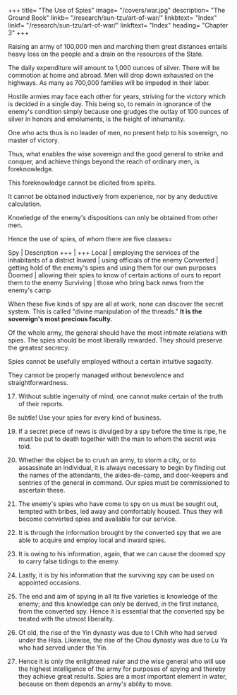+++
title=  "The Use of Spies"
image=  "/covers/war.jpg"
description=  "The Ground Book"
linkb=  "/research/sun-tzu/art-of-war/"
linkbtext=  "Index"
linkf=  "/research/sun-tzu/art-of-war/"
linkftext=  "Index"
heading=  "Chapter 3"
+++

Raising an army of 100,000 men and marching them great distances entails heavy loss on the people and a drain on the resources of the State. 

The daily expenditure will amount to 1,000 ounces of silver. There will be commotion at home and abroad. Men will drop down exhausted on the highways. As many as 700,000 families will be impeded in their labor.

Hostile armies may face each other for years, striving for the victory which is decided in a single day. This being so, to remain in ignorance of the enemy's condition simply because one grudges the outlay of 100 ounces of silver in honors and emoluments, is the height of inhumanity.

One who acts thus is no leader of men, no present help to his sovereign, no master of victory.

Thus, what enables the wise sovereign and the good general to strike and conquer, and achieve things beyond the reach of ordinary men, is foreknowledge.

This foreknowledge cannot be elicited from spirits. 

It cannot be obtained inductively from experience, nor by any deductive calculation.

Knowledge of the enemy's dispositions can only be obtained from other men.

Hence the use of spies, of whom there are five classes= 

Spy | Description
+++ | +++ 
Local | employing the services of the inhabitants of a district
Inward | using officials of the enemy
Converted | getting hold of the enemy's spies and using them for our own purposes
Doomed | allowing their spies to know of certain actions of ours to report them to the enemy
Surviving | those who bring back news from the enemy's camp

When these five kinds of spy are all at work, none can discover the secret system. This is called "divine manipulation of the threads." **It is the sovereign's most precious faculty.**

Of the whole army, the general should have the most intimate relations with spies. The spies should be most liberally rewarded. They should preserve the greatest secrecy. 

Spies cannot be usefully employed without a certain intuitive sagacity.

They cannot be properly managed without benevolence and straightforwardness.

17. Without subtle ingenuity of mind, one cannot make certain of the truth of their reports.

Be subtle! Use your spies for every kind of business.

19. If a secret piece of news is divulged by a spy before the time is ripe, he must be put to death together with the man to whom the secret was told.

20. Whether the object be to crush an army, to storm a city, or to assassinate an individual, it is always necessary to begin by finding out the names of the attendants, the aides-de-camp, and door-keepers and sentries of the general in command. Our spies must be commissioned to ascertain these.

21. The enemy's spies who have come to spy on us must be sought out, tempted with bribes, led away and comfortably housed. Thus they will become converted spies and available for our service.

22. It is through the information brought by the converted spy that we are able to acquire and employ local and inward spies.

23. It is owing to his information, again, that we can cause the doomed spy to carry false tidings to the enemy.

24. Lastly, it is by his information that the surviving spy can be used on appointed occasions.

25. The end and aim of spying in all its five varieties is knowledge of the enemy; and this knowledge can only be derived, in the first instance, from the converted spy. Hence it is essential that the converted spy be treated with the utmost liberality.

26. Of old, the rise of the Yin dynasty was due to I Chih who had served under the Hsia. Likewise, the rise of the Chou dynasty was due to Lu Ya who had served under the Yin.

27. Hence it is only the enlightened ruler and the wise general who will use the highest intelligence of the army for purposes of spying and thereby they achieve great results. Spies are a most important element in water, because on them depends an army's ability to move.
